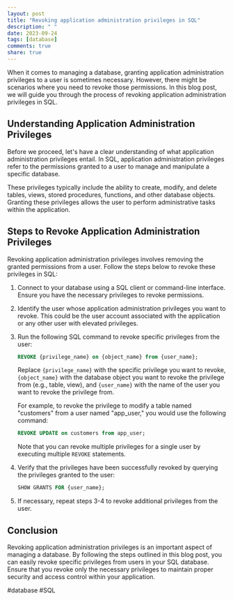 ```yaml
---
layout: post
title: "Revoking application administration privileges in SQL"
description: " "
date: 2023-09-24
tags: [database]
comments: true
share: true
---
```


When it comes to managing a database, granting application administration privileges to a user is sometimes necessary. However, there might be scenarios where you need to revoke those permissions. In this blog post, we will guide you through the process of revoking application administration privileges in SQL.

## Understanding Application Administration Privileges

Before we proceed, let's have a clear understanding of what application administration privileges entail. In SQL, application administration privileges refer to the permissions granted to a user to manage and manipulate a specific database.

These privileges typically include the ability to create, modify, and delete tables, views, stored procedures, functions, and other database objects. Granting these privileges allows the user to perform administrative tasks within the application.

## Steps to Revoke Application Administration Privileges

Revoking application administration privileges involves removing the granted permissions from a user. Follow the steps below to revoke these privileges in SQL:

1. Connect to your database using a SQL client or command-line interface. Ensure you have the necessary privileges to revoke permissions.

2. Identify the user whose application administration privileges you want to revoke. This could be the user account associated with the application or any other user with elevated privileges.

3. Run the following SQL command to revoke specific privileges from the user:

   ```sql
   REVOKE {privilege_name} on {object_name} from {user_name};
   ```

   Replace `{privilege_name}` with the specific privilege you want to revoke, `{object_name}` with the database object you want to revoke the privilege from (e.g., table, view), and `{user_name}` with the name of the user you want to revoke the privilege from.

   For example, to revoke the privilege to modify a table named "customers" from a user named "app_user," you would use the following command:

   ```sql
   REVOKE UPDATE on customers from app_user;
   ```

   Note that you can revoke multiple privileges for a single user by executing multiple `REVOKE` statements.

4. Verify that the privileges have been successfully revoked by querying the privileges granted to the user:

   ```sql
   SHOW GRANTS FOR {user_name};
   ```

5. If necessary, repeat steps 3-4 to revoke additional privileges from the user.

## Conclusion

Revoking application administration privileges is an important aspect of managing a database. By following the steps outlined in this blog post, you can easily revoke specific privileges from users in your SQL database. Ensure that you revoke only the necessary privileges to maintain proper security and access control within your application.

#database #SQL